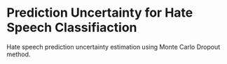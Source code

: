 # Prediction Uncertainty for Hate Speech Classifiaction
Hate speech prediction uncertainty estimation using Monte Carlo Dropout method.
